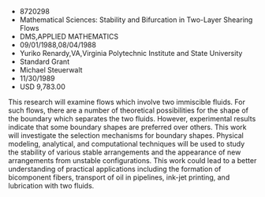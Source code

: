 
* 8720298
* Mathematical Sciences: Stability and Bifurcation in Two-Layer Shearing Flows
* DMS,APPLIED MATHEMATICS
* 09/01/1988,08/04/1988
* Yuriko Renardy,VA,Virginia Polytechnic Institute and State University
* Standard Grant
* Michael Steuerwalt
* 11/30/1989
* USD 9,783.00

This research will examine flows which involve two immiscible fluids. For such
flows, there are a number of theoretical possibilities for the shape of the
boundary which separates the two fluids. However, experimental results indicate
that some boundary shapes are preferred over others. This work will investigate
the selection mechanisms for boundary shapes. Physical modeling, analytical, and
computational techniques will be used to study the stability of various stable
arrangements and the appearance of new arrangements from unstable
configurations. This work could lead to a better understanding of practical
applications including the formation of bicomponent fibers, transport of oil in
pipelines, ink-jet printing, and lubrication with two fluids.
